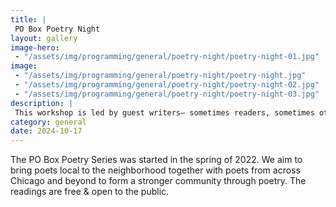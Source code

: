 ```yaml
---
title: |
 PO Box Poetry Night
layout: gallery
image-hero:
 - "/assets/img/programming/general/poetry-night/poetry-night-01.jpg"
image:
 - "/assets/img/programming/general/poetry-night/poetry-night.jpg"
 - "/assets/img/programming/general/poetry-night/poetry-night-02.jpg"
 - "/assets/img/programming/general/poetry-night/poetry-night-03.jpg"
description: |
 This workshop is led by guest writers— sometimes readers, sometimes other poets local to Chicago. 
category: general
date: 2024-10-17
---
```

The PO Box Poetry Series was started in the spring of 2022. We aim to bring poets local to the neighborhood together with poets from across Chicago and beyond to form a stronger community through poetry. The readings are free & open to the public.